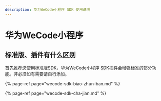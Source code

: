 ```yaml
---
description: 华为WeCode小程序 SDK 使用说明
---
```


# 华为WeCode小程序

## 标准版、插件有什么区别

首先推荐您使用标准版SDK，华为WeCode小程序 SDK插件会增强标准的部分功能。非必须如有需要请自行添加。

{% page-ref page="wecode-sdk-biao-zhun-ban.md" %}

{% page-ref page="wecode-sdk-cha-jian.md" %}



